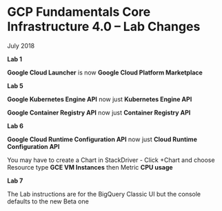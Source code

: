 # **GCP Fundamentals Core Infrastructure 4.0 – Lab Changes** 

July 2018

**Lab 1**

**Google Cloud Launcher** is now **Google Cloud Platform Marketplace** 

**Lab 5**

**Google Kubernetes Engine API** now just **Kubernetes Engine API** 

**Google Container Registry API** now just **Container Registry API** 

**Lab 6**

**Google Cloud Runtime Configuration API** now just **Cloud Runtime Configuration API**

You may have to create a Chart in StackDriver - Click +Chart and choose Resource type **GCE VM Instances** then Metric **CPU usage**

**Lab 7**

The Lab instructions are for the BigQuery Classic UI but the console defaults to the new Beta one
